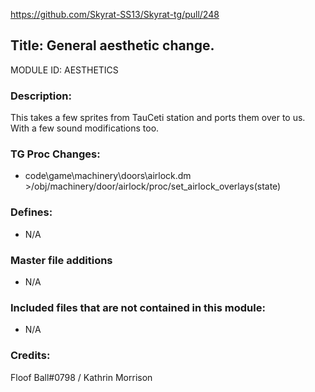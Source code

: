 https://github.com/Skyrat-SS13/Skyrat-tg/pull/248

## Title: General aesthetic change.

MODULE ID: AESTHETICS

### Description:

This takes a few sprites from TauCeti station and ports them over to us. With a few sound modifications too.

### TG Proc Changes:

- code\game\machinery\doors\airlock.dm >/obj/machinery/door/airlock/proc/set_airlock_overlays(state)


### Defines:

- N/A

### Master file additions

- N/A

### Included files that are not contained in this module:

- N/A


### Credits:
Floof Ball#0798 / Kathrin Morrison
